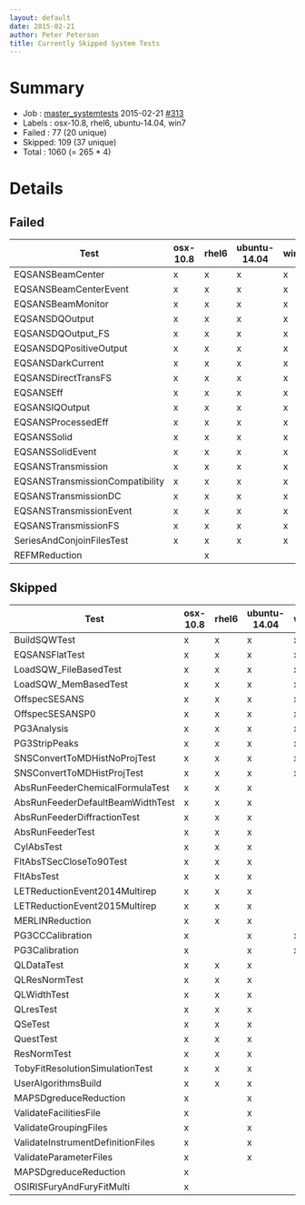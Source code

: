 ```yaml
---
layout: default
date: 2015-02-21
author: Peter Peterson
title: Currently Skipped System Tests
---
```

Summary
=======

* Job    : [master_systemtests](http://builds.mantidproject.org/job/master_systemtests/) 2015-02-21 [#313](http://builds.mantidproject.org/job/master_systemtests/313/)
* Labels : osx-10.8, rhel6, ubuntu-14.04, win7
* Failed : 77 (20 unique)
* Skipped: 109 (37 unique)
* Total  : 1060 (= 265 * 4)

Details
=======

Failed
------

| Test                             | osx-10.8 | rhel6 | ubuntu-14.04 | win7 |
|----------------------------------|----------|-------|--------------|------|
| EQSANSBeamCenter                 |     x    |   x   |       x      |   x  |
| EQSANSBeamCenterEvent            |     x    |   x   |       x      |   x  |
| EQSANSBeamMonitor                |     x    |   x   |       x      |   x  |
| EQSANSDQOutput                   |     x    |   x   |       x      |   x  |
| EQSANSDQOutput_FS                |     x    |   x   |       x      |   x  |
| EQSANSDQPositiveOutput           |     x    |   x   |       x      |   x  |
| EQSANSDarkCurrent                |     x    |   x   |       x      |   x  |
| EQSANSDirectTransFS              |     x    |   x   |       x      |   x  |
| EQSANSEff                        |     x    |   x   |       x      |   x  |
| EQSANSIQOutput                   |     x    |   x   |       x      |   x  |
| EQSANSProcessedEff               |     x    |   x   |       x      |   x  |
| EQSANSSolid                      |     x    |   x   |       x      |   x  |
| EQSANSSolidEvent                 |     x    |   x   |       x      |   x  |
| EQSANSTransmission               |     x    |   x   |       x      |   x  |
| EQSANSTransmissionCompatibility  |     x    |   x   |       x      |   x  |
| EQSANSTransmissionDC             |     x    |   x   |       x      |   x  |
| EQSANSTransmissionEvent          |     x    |   x   |       x      |   x  |
| EQSANSTransmissionFS             |     x    |   x   |       x      |   x  |
| SeriesAndConjoinFilesTest        |     x    |   x   |       x      |   x  |
| REFMReduction                    |          |   x   |              |      |

Skipped
-------

| Test                               | osx-10.8 | rhel6 | ubuntu-14.04 | win7 |
|------------------------------------|----------|-------|--------------|------|
| BuildSQWTest                       |     x    |   x   |       x      |   x  |
| EQSANSFlatTest                     |     x    |   x   |       x      |   x  |
| LoadSQW_FileBasedTest              |     x    |   x   |       x      |   x  |
| LoadSQW_MemBasedTest               |     x    |   x   |       x      |   x  |
| OffspecSESANS                      |     x    |   x   |       x      |   x  |
| OffspecSESANSP0                    |     x    |   x   |       x      |   x  |
| PG3Analysis                        |     x    |   x   |       x      |   x  |
| PG3StripPeaks                      |     x    |   x   |       x      |   x  |
| SNSConvertToMDHistNoProjTest       |     x    |   x   |       x      |   x  |
| SNSConvertToMDHistProjTest         |     x    |   x   |       x      |   x  |
| AbsRunFeederChemicalFormulaTest    |     x    |   x   |       x      |      |
| AbsRunFeederDefaultBeamWidthTest   |     x    |   x   |       x      |      |
| AbsRunFeederDiffractionTest        |     x    |   x   |       x      |      |
| AbsRunFeederTest                   |     x    |   x   |       x      |      |
| CylAbsTest                         |     x    |   x   |       x      |      |
| FltAbsTSecCloseTo90Test            |     x    |   x   |       x      |      |
| FltAbsTest                         |     x    |   x   |       x      |      |
| LETReductionEvent2014Multirep      |     x    |   x   |       x      |      |
| LETReductionEvent2015Multirep      |     x    |   x   |       x      |      |
| MERLINReduction                    |     x    |   x   |       x      |      |
| PG3CCCalibration                   |     x    |       |       x      |   x  |
| PG3Calibration                     |     x    |       |       x      |   x  |
| QLDataTest                         |     x    |   x   |       x      |      |
| QLResNormTest                      |     x    |   x   |       x      |      |
| QLWidthTest                        |     x    |   x   |       x      |      |
| QLresTest                          |     x    |   x   |       x      |      |
| QSeTest                            |     x    |   x   |       x      |      |
| QuestTest                          |     x    |   x   |       x      |      |
| ResNormTest                        |     x    |   x   |       x      |      |
| TobyFitResolutionSimulationTest    |     x    |   x   |       x      |      |
| UserAlgorithmsBuild                |     x    |   x   |       x      |      |
| MAPSDgreduceReduction              |     x    |       |       x      |      |
| ValidateFacilitiesFile             |     x    |       |       x      |      |
| ValidateGroupingFiles              |     x    |       |       x      |      |
| ValidateInstrumentDefinitionFiles  |     x    |       |       x      |      |
| ValidateParameterFiles             |     x    |       |       x      |      |
| MAPSDgreduceReduction              |     x    |       |              |      |
| OSIRISFuryAndFuryFitMulti          |     x    |       |              |      |

